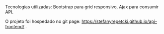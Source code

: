 # 

Tecnologias utilizadas: Bootstrap para grid responsivo, Ajax para consumir API. 

O projeto foi hospedado no git page: https://stefanyrepetcki.github.io/api-frontend/ .
